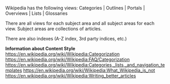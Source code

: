 Wikipedia has the following views:
Categories | Outlines | Portals | Overviews | Lists | Glossaries

There are all views for each subject area and all subject areas for each view.
Subject areas are collections of articles.

There are also indexes (A-Z index, 3rd party indices, etc.)

**Information about Content Style**
https://en.wikipedia.org/wiki/Wikipedia:Categorization
https://en.wikipedia.org/wiki/Wikipedia:FAQ/Categorization
https://en.wikipedia.org/wiki/Wikipedia:Categories,_lists,_and_navigation_templates
https://en.wikipedia.org/wiki/Wikipedia:What_Wikipedia_is_not
https://en.wikipedia.org/wiki/Wikipedia:Writing_better_articles